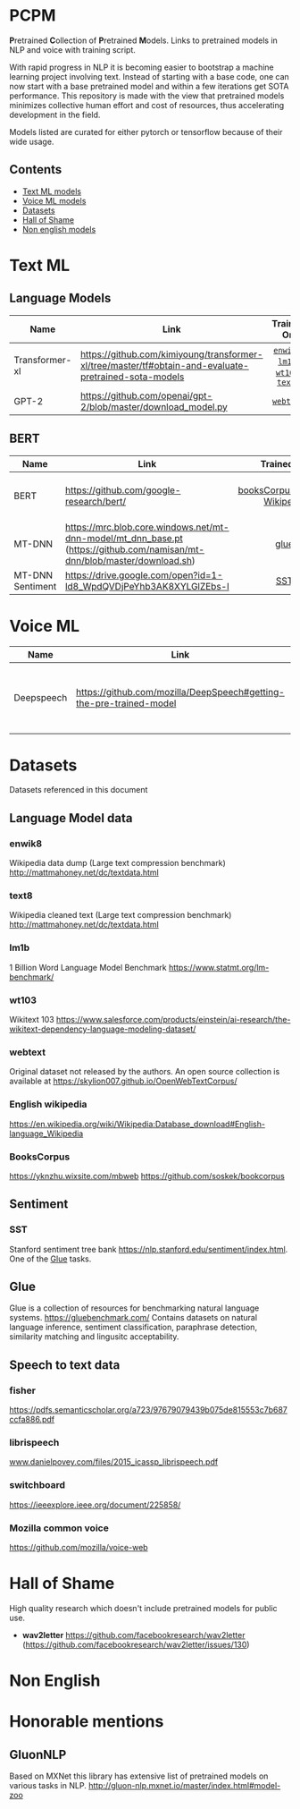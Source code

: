 # PCPM

**P**retrained **C**ollection of **P**retrained **M**odels. Links to pretrained models in NLP and voice with training script. 

With rapid progress in NLP it is becoming easier to bootstrap a machine learning project involving text. Instead of starting with a base code, one can now start with a base pretrained model and within a few iterations get SOTA performance. This repository is made with the view that pretrained models minimizes collective human effort and cost of resources, thus accelerating development in the field.

Models listed are curated for either pytorch or tensorflow because of their wide usage. 

## Contents

* [Text ML models](#text-ml)
* [Voice ML models](#voice-ml)
* [Datasets](#datasets)
* [Hall of Shame](#hall-of-shame)
* [Non english models](#non-english)


# Text ML

## Language Models

Name     |      Link      |  Trained On | Training script|
-------|----------|:--------------:|------------:|
Transformer-xl |  https://github.com/kimiyoung/transformer-xl/tree/master/tf#obtain-and-evaluate-pretrained-sota-models | [`enwik8`](#enwik8), [`lm1b`](#lm1b), [`wt103`](#wt103), [`text8`](#text8) |  https://github.com/kimiyoung/transformer-xl |
GPT-2 | https://github.com/openai/gpt-2/blob/master/download_model.py | [`webtext`](#webtext) | https://github.com/nshepperd/gpt-2/ |

## BERT
Name     |      Link      |  Trained On | Training script|
-------|----------|:--------------:|------------:|
BERT | https://github.com/google-research/bert/ | [booksCorpus](booksCorpus)+[English Wikipedia](english-wikipedia) | https://github.com/google-research/bert/ (tf) https://github.com/huggingface/pytorch-pretrained-BERT (pytorch) |
MT-DNN |   https://mrc.blob.core.windows.net/mt-dnn-model/mt_dnn_base.pt (https://github.com/namisan/mt-dnn/blob/master/download.sh)| [glue](glue)  | https://github.com/namisan/mt-dnn |
MT-DNN Sentiment | https://drive.google.com/open?id=1-ld8_WpdQVDjPeYhb3AK8XYLGlZEbs-l | [SST](#sst) | https://github.com/namisan/mt-dnn |


# Voice ML
Name     |      Link      |  Trained On | Training script | 
-------|----------|:--------------:|------------:|
Deepspeech | https://github.com/mozilla/DeepSpeech#getting-the-pre-trained-model | [mozilla-common-voice](#mozilla-common-voice), [librispeech](#librispeech), [fisher](#fisher), [switchboard](#switchboard) | https://github.com/mozilla/DeepSpeech

# Datasets
Datasets referenced in this document

## Language Model data
### enwik8
Wikipedia data dump (Large text compression benchmark)
http://mattmahoney.net/dc/textdata.html

### text8
Wikipedia cleaned text (Large text compression benchmark)
http://mattmahoney.net/dc/textdata.html

### lm1b
1 Billion Word Language Model Benchmark
https://www.statmt.org/lm-benchmark/

### wt103
Wikitext 103 
https://www.salesforce.com/products/einstein/ai-research/the-wikitext-dependency-language-modeling-dataset/

### webtext
Original dataset not released by the authors. An open source collection is available at https://skylion007.github.io/OpenWebTextCorpus/

### English wikipedia
https://en.wikipedia.org/wiki/Wikipedia:Database_download#English-language_Wikipedia

### BooksCorpus
https://yknzhu.wixsite.com/mbweb
https://github.com/soskek/bookcorpus

## Sentiment
### SST
Stanford sentiment tree bank https://nlp.stanford.edu/sentiment/index.html. One of the [Glue](#glue) tasks.

## Glue

Glue is a collection of resources for benchmarking natural language systems. https://gluebenchmark.com/ Contains datasets on natural language inference, sentiment classification, paraphrase detection, similarity matching and lingusitc acceptability. 

## Speech to text data
### fisher
https://pdfs.semanticscholar.org/a723/97679079439b075de815553c7b687ccfa886.pdf

### librispeech
www.danielpovey.com/files/2015_icassp_librispeech.pdf

### switchboard
https://ieeexplore.ieee.org/document/225858/

### Mozilla common voice
https://github.com/mozilla/voice-web

# Hall of Shame

High quality research which doesn't include pretrained models for public use.

- **wav2letter** https://github.com/facebookresearch/wav2letter (https://github.com/facebookresearch/wav2letter/issues/130)



# Non English

# Honorable mentions

## GluonNLP
Based on MXNet this library has extensive list of pretrained models on various tasks in NLP.
http://gluon-nlp.mxnet.io/master/index.html#model-zoo


